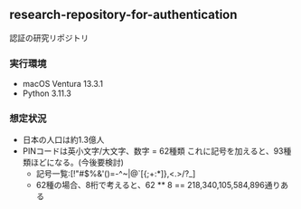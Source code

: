 ## research-repository-for-authentication
認証の研究リポジトリ

### 実行環境
- macOS Ventura 13.3.1
- Python 3.11.3

### 想定状況
- 日本の人口は約1.3億人
- PINコードは英小文字/大文字、数字 = 62種類 これに記号を加えると、93種類ほどになる。(今後要検討)
    - 記号一覧:[!"#$%&'()=-^~\|@`[{;+:*]},<.>/?_]
    - 62種の場合、8桁で考えると、62 ** 8 == 218,340,105,584,896通りある